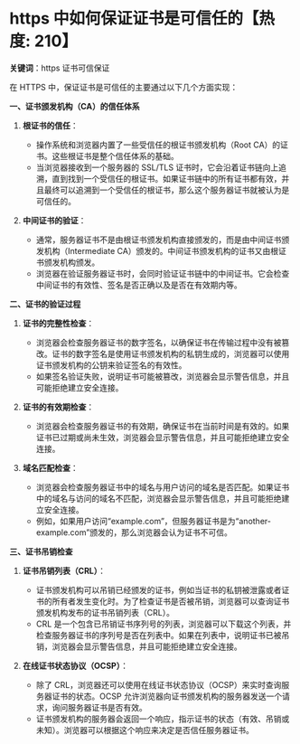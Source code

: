 # https 中如何保证证书是可信任的【热度: 210】

**关键词**：https 证书可信保证

在 HTTPS 中，保证证书是可信任的主要通过以下几个方面实现：

**一、证书颁发机构（CA）的信任体系**

1. **根证书的信任**：

   - 操作系统和浏览器内置了一些受信任的根证书颁发机构（Root CA）的证书。这些根证书是整个信任体系的基础。
   - 当浏览器接收到一个服务器的 SSL/TLS 证书时，它会沿着证书链向上追溯，直到找到一个受信任的根证书。如果证书链中的所有证书都有效，并且最终可以追溯到一个受信任的根证书，那么这个服务器证书就被认为是可信任的。

2. **中间证书的验证**：
   - 通常，服务器证书不是由根证书颁发机构直接颁发的，而是由中间证书颁发机构（Intermediate CA）颁发的。中间证书颁发机构的证书又由根证书颁发机构颁发。
   - 浏览器在验证服务器证书时，会同时验证证书链中的中间证书。它会检查中间证书的有效性、签名是否正确以及是否在有效期内等。

**二、证书的验证过程**

1. **证书的完整性检查**：

   - 浏览器会检查服务器证书的数字签名，以确保证书在传输过程中没有被篡改。证书的数字签名是使用证书颁发机构的私钥生成的，浏览器可以使用证书颁发机构的公钥来验证签名的有效性。
   - 如果签名验证失败，说明证书可能被篡改，浏览器会显示警告信息，并且可能拒绝建立安全连接。

2. **证书的有效期检查**：

   - 浏览器会检查服务器证书的有效期，确保证书在当前时间是有效的。如果证书已过期或尚未生效，浏览器会显示警告信息，并且可能拒绝建立安全连接。

3. **域名匹配检查**：
   - 浏览器会检查服务器证书中的域名与用户访问的域名是否匹配。如果证书中的域名与访问的域名不匹配，浏览器会显示警告信息，并且可能拒绝建立安全连接。
   - 例如，如果用户访问“example.com”，但服务器证书是为“another-example.com”颁发的，那么浏览器会认为证书不可信。

**三、证书吊销检查**

1. **证书吊销列表（CRL）**：

   - 证书颁发机构可以吊销已经颁发的证书，例如当证书的私钥被泄露或者证书的所有者发生变化时。为了检查证书是否被吊销，浏览器可以查询证书颁发机构发布的证书吊销列表（CRL）。
   - CRL 是一个包含已吊销证书序列号的列表，浏览器可以下载这个列表，并检查服务器证书的序列号是否在列表中。如果在列表中，说明证书已被吊销，浏览器会显示警告信息，并且可能拒绝建立安全连接。

2. **在线证书状态协议（OCSP）**：
   - 除了 CRL，浏览器还可以使用在线证书状态协议（OCSP）来实时查询服务器证书的状态。OCSP 允许浏览器向证书颁发机构的服务器发送一个请求，询问服务器证书是否有效。
   - 证书颁发机构的服务器会返回一个响应，指示证书的状态（有效、吊销或未知）。浏览器可以根据这个响应来决定是否信任服务器证书。
